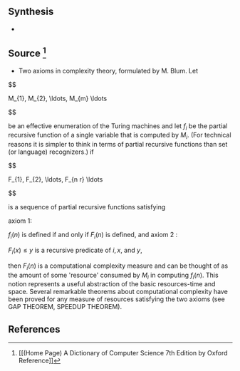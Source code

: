 ## Synthesis
- 
## Source [^1]
- Two axioms in complexity theory, formulated by M. Blum. Let

  

$$

M_{1}, M_{2}, \ldots, M_{m} \ldots

$$

  

be an effective enumeration of the Turing machines and let $f_{i}$ be the partial recursive function of a single variable that is computed by $M_{i}$. (For technical reasons it is simpler to think in terms of partial recursive functions than set (or language) recognizers.) if

  

$$

F_{1}, F_{2}, \ldots, F_{n r} \ldots

$$

  

is a sequence of partial recursive functions satisfying

axiom 1:

$f_{i}(n)$ is defined if and only if $F_{i}(n)$ is defined, and axiom 2 :

$F_{i}(x) \leq y$ is a recursive predicate of $i, x$, and $y$,

then $F_{i}(n)$ is a computational complexity measure and can be thought of as the amount of some 'resource' consumed by $M_{i}$ in computing $f_{i}(n)$. This notion represents a useful abstraction of the basic resources-time and space. Several remarkable theorems about computational complexity have been proved for any measure of resources satisfying the two axioms (see GAP THEOREM, SPEEDUP THEOREM).
## References

[^1]: [[(Home Page) A Dictionary of Computer Science 7th Edition by Oxford Reference]]